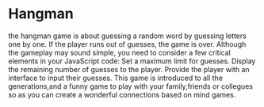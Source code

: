 # Hangman
 the hangman game is about guessing a random word by guessing letters one by one. If the player runs out of guesses, the game is over.  Although the gameplay may sound simple, you need to consider a few critical elements in your JavaScript code:  Set a maximum limit for guesses. Display the remaining number of guesses to the player. Provide the player with an interface to input their guesses.
This game is introduced to all the generations,and a funny game to play with your family,friends or collegues so as you can create a wonderful connections based on mind games.
